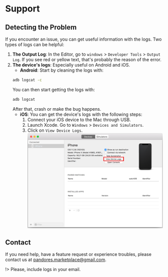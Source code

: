 
# Support

## Detecting the Problem
If you encounter an issue, you can get useful information with the logs.
Two types of logs can be helpful:
1. **The Output Log**: In the Editor, go to `windows` > `Developer Tools` > `Output Log`. If you see red or yellow text, 
that's probably the reason of the error.
2. **The device's logs**: Especially useful on Android and iOS. 
    - **Android**: Start by cleaning the logs with: 
    ```bash
    adb logcat -c
    ```
    You can then start getting the logs with:
    ```bash
    adb logcat
    ```
    After that, crash or make the bug happens.
    - **iOS**: You can get the device's logs with the following steps:
        1. Connect your iOS device to the Mac through USB.
        2. Launch Xcode. Go to `Windows` > `Devices and Simulators`.
        3. Click on `View Device Logs`.
        ![Device Logs](https://github.com/Pandoa/FirebaseFeatures/blob/main/Images/DevicesiOSLogs.png?raw=true)


## Contact
If you need help, have a feature request or experience troubles, please contact us at [pandores.marketplace@gmail.com](mailto:pandores.marketplace+FirebaseFeatures@gmail.com?subject=Firebase%20Features%20-%20).

!> Please, include logs in your email.

